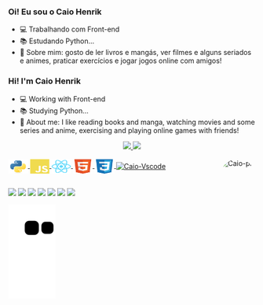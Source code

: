 ### Oi! Eu sou o Caio Henrik

- 💻 Trabalhando com Front-end
- 📚 Estudando Python...
- 💬 Sobre mim: gosto de ler livros e mangás, ver filmes e alguns seriados e animes, praticar exercícios e jogar jogos online com amigos!

### Hi! I'm Caio Henrik 
- 💻 Working with Front-end 
- 📚 Studying Python...
- 💬 About me: I like reading books and manga, watching movies and some series and anime, exercising and playing online games with friends!

<div align="center">
  <a href="https://github.com/Caiohh">
  <img height="180em" src="https://github-readme-stats.vercel.app/api?username=Caiohh&show_icons=true&theme=aura&include_all_commits=true&count_private=true"/>  
  <img height="180em" src="https://github-readme-stats.vercel.app/api/top-langs/?username=Caiohh&layout=compact&langs_count=7&theme=aura"/>
   
</div>
  
  
  <div style="display: inline_block"><br>
  <img align="center" alt="Caio-Python" height="30" width="40" src="https://raw.githubusercontent.com/devicons/devicon/master/icons/python/python-original.svg">
  <img align="center" alt="Caio-Js" height="30" width="40" src="https://raw.githubusercontent.com/devicons/devicon/master/icons/javascript/javascript-plain.svg">
  <img align="center" alt="Caio-React" height="30" width="40" src="https://raw.githubusercontent.com/devicons/devicon/master/icons/react/react-original.svg">
  <img align="center" alt="Caio-HTML" height="30" width="40" src="https://raw.githubusercontent.com/devicons/devicon/master/icons/html5/html5-original.svg">
  <img align="center" alt="Caio-CSS" height="30" width="40" src="https://raw.githubusercontent.com/devicons/devicon/master/icons/css3/css3-original.svg">
  <img align="center" alt="Caio-Vscode" height="30" width="40" src="https://cdn.jsdelivr.net/gh/devicons/devicon/icons/vscode/vscode-original.svg" />
  <img align="right" alt="Caio-pic" height="150" style="border-radius:50px;" src="https://cdn.discordapp.com/attachments/691810902286270514/942594290528440420/DVgif.gif">
</div>
  
  
  ##
  
  <div>     
  <a href="https://www.instagram.com/caio.hlemes/" target="_blank"><img src="https://img.shields.io/badge/-Instagram-%23E4405F?style=for-the-badge&logo=instagram&logoColor=white" target="_blank"></a>
   <a href="https://web.telegram.org/z/" target="_blank"><img src="https://img.shields.io/badge/Telegram-2CA5E0?style=for-the-badge&logo=telegram&logoColor=white" target="_blank"></a>
    <a href="https://twitter.com/caio_HLemes" target="_blank"><img src="https://img.shields.io/badge/Twitter-1DA1F2?style=for-the-badge&logo=twitter&logoColor=white" target="_blank"></a>
 	<a href="https://www.twitch.tv/caioh_LEMIIK" target="_blank"><img src="https://img.shields.io/badge/Twitch-9146FF?style=for-the-badge&logo=twitch&logoColor=white" target="_blank"></a>
 <a href="https://discord.gg/KCpASP4" target="_blank"><img src="https://img.shields.io/badge/Discord-7289DA?style=for-the-badge&logo=discord&logoColor=white" target="_blank"></a> 
  <a href = "mailto:caiolemes2313@gmail.com"><img src="https://img.shields.io/badge/-Gmail-%23333?style=for-the-badge&logo=gmail&logoColor=white" target="_blank"></a>
  <a href="https://www.linkedin.com/in/caio-lemes-01b03a1a0/" target="_blank"><img src="https://img.shields.io/badge/-LinkedIn-%230077B5?style=for-the-badge&logo=linkedin&logoColor=white" target="_blank"></a> 
  </div>
  
  ![Snake animation](https://github.com/Caiohh/Caiohh/blob/output/github-contribution-grid-snake.svg)
